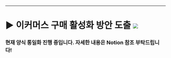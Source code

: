 ***

# ▶ 이커머스 구매 활성화 방안 도출   <img src="https://img.shields.io/badge/Personal_Project-000000"/>

### 현재 양식 통일화 진행 중입니다. 자세한 내용은 Notion 참조 부탁드립니다!

<!-- ### - 목적

- 고객 관점에서 구매 활동성 증대 방안 도출
  -  코호트 및 RFM을 통한 고객 세그멘트 분류 후, 적합한 마케팅 실시

### - 기대효과

- 매출 성장 및 활동성 증대를 통한 이익 증가

### - 사용 툴

<img src="https://img.shields.io/badge/Python-3776AB?style=flat&logo=python&logoColor=white"/> <img src="https://img.shields.io/badge/VisualStudioCode-007ACC?style=flat&logo=visualstudiocode&logoColor=white"/>

### - 데이터 설명
![alt text](ERD.png)
1. Customer : 5647 Row * 4 Col
    - DOB 컬럼 '%d-%m-%Y' 형식
    - Gender Null값 Unknown으로 대체
    - city_code Null값 11로 대체

    |컬럼명|설명|
    |---|---|
    |customer_id |고객id|
    |DOB|고객 생년월일 (날짜 형식 데이터)|
    |Gender|고객 성별 (M : 남성 / F : 여성)|
    |city_code|거주지 코드 (1부터 10까지 숫자로 구성)|

2. Transactions : 23053 Rows * 10 Columns
    - 2011-01-25 00:00:00 ~ 2014-02-28 00:00:00
    - tran_date 날짜 구분  통일 "-" 사용 양식으로 통일('%d-%m-%Y')
    - 중복값 제거
    - 음수 데이터는 취소(Cancel) 데이터로 확인되어 구분하는 컬럼 추가
    - 구매확정(confirmed_yn) 컬럼 추가

    |컬럼명|설명|
    |---|---|
    |transaction_id |거래id|
    |cust_id|고객id|
    |tran_date|거래 일자 (날짜 형식 데이터)|
    |prod_sub_cat_code|서브 카테고리 코드 (숫자 구성)|
    |prod_cat_code|대 카테고리 코드 (숫자 구성)|
    |Qty|주문 수량 (음수로 기록된 데이터도 존재)|
    |Rate|판매 금액 (음수로 기록된 데이터도 존재)|
    |Tax|세금 (음수로 기록된 데이터에도 양수로 기록됨)|
    |total_amt|거래 금액 (판매 금액 x 주문 수량 + 세금)|
    |Store_type|거래가 발생한 판매 채널 타입 (e-shop, TeleShop, Flagship store, MBR)|



3. prod_cat_info : 4 Rows * 23 Columns
   - 컬럼명 Transactions 테이블과 통일

    |컬럼명|설명|
    |---|---|
    |prod_cat_code |대 카테고리 코드 |
    |prod_cat|대 카테고리 명칭|
    |prod_sub_cat_code|서브 카테고리 코드|
    |prod_subcat|서브 카테고리 명칭|


- 세 데이터 Merge 후 결제 당시 나이(age) 컬럼 추가<br/>
    → 19세부터 44세까지 분포


### - EDA

#### - 2011년 기준

- 19세부터 41세까지 분포
- 나이 범위화 후 시각화<br/>
![alt text](image.png)<br/>
![alt text](image-1.png)
- 성별 파이차트<br/>
 ![alt text](image-2.png)

#### - 2013년 2월 28일 기준

- 첫 구매일자(first_purchase_date), 총 구매일수(count), 구매 경과 일수(days_elapsed), 구매주기(purchase_cycle) 컬럼 추가
  - 1376명이 한번만 방문하여 구매주기가 계산되지않음
- 2011년 대비 전체 고객 수가 증가한 모습<br/>
![alt text](image-3.png)
- 39-43의 비율이 높아짐<br/>
![alt text](image-4.png)
- 남성의 비율 소폭 상승<br/>
![alt text](image-5.png)
- 구매 경과 일수, 구매 주기는 큰 차이 없음(2회 이상 방문자만)<br/>
![alt text](image-6.png)
- 34-38 연령대의 1회 결제 후 미방문 고객이 많아 경과일수가 상대적으로 높음 <br/>
![alt text](image-7.png)
- 구매한지 30일 이상 회원 대상 프로모션(2013-03-01~2013-12-31) 4675명 중 2800명 참여 

#### - 요일 확인
- 환불 건 제외된 구매확정 건들의 요일 분포
  
  |요일|주문건수|기간 내 요일 등장 빈도|평균 주문건수|
  |---|---|---|---|
  |Friday|2750|162|16.975309|
  |Monday|2637|161|16.378882|
  |Saturday|2687|161|16.689441|
  |Sunday|2729|160|17.056250|
  |Thursday|2701|	162|16.672840|
  |Tuesday|2611|161|16.217391|
  |Wednesday|2704|161|16.795031|

#### - 카테고리 확인
- 3년간 카테고리별 월평균매출
  - 변동계수(cv) 기준 Clothing 1위, Bags 2위로 가장 큼 → 시즌마다 매출변동성 큼
  - 평균으로는 Books가 1위 → 꾸준하게 매출이 높음


      |상품명|평균|분산|표준편차|변동계수|
      |---|---|---|---|---|
      |Clothing|166,016|1.63e+09|40,381|0.243|
      |Bags|109,989|6.26e+08|25,027|0.228|
      |Footwear|166,962|1.35e+09|36,705|0.220|
      |Home and kitchen|224,517|1.80e+09|42,372|0.189|
      |Electronics|285,979|2.75e+09|52,472|0.183|
      |Books|341,675|2.98e+09|54,624|0.160|

### 분석
- 모든 기간을 포함하고 있는 2012,2013만 사용하였으며, 구매확정건만 추출하여 분석
- 리텐션율 계산

  ```
  retention = pd.DataFrame()
  for s in tqdm(ord_ym_list):
      for t in ord_ym_list:
          period_start = s
          period_target = t

          if period_start <= period_target:
              period_start_users = set(retention_data.query('ord_ym == @period_start')['customer_Id'])
              period_target_users = set(retention_data.query('ord_ym == @period_target')['customer_Id'])

              retained_users = period_start_users.intersection(period_target_users)

              retention_rate = len(retained_users)/len(period_start_users)

              temp = pd.DataFrame({'cohort':[period_start], 'ord_ym':[period_target], 'retention_rate':[retention_rate]})

              retention = pd.concat([retention, temp])
  ```

- 코호트<br/>
![alt text](cohort.png)
  - 6% ~ 12% 내 분포, 시간이 지남에도 전체적으로 유지되는 모습
- 리텐션 커브<br/>
![alt text](image-8.png)
  - 1개월 후부터는 9% 내외가 유지되며, 큰 변동이 없는 모습
  
- RFM
  - 2013년 6월과 12월 기준으로 계산

  - RFM 항목 별 세 구간 구분

  |항목|구간 구분 기준(3등분)|
  |---|---|
  |Recency|3: 가장 최근에 구매한 고객 / 2: 중간 / 1: 오래된 고객|
  |Frequncy|1: 낮은 구매액 / 2: 중간 / 3: 높은 구매액|
  |Monetary|1: 낮은 빈도 / 2: 중간 / 3: 높은 빈도|

- Receny, Monetary 기준으로 고객 5그룹 분류 (Frequency 값이 전체적으로 낮음)
<br/>→ 최근 구매기록이 없으며 거래 금액이 큰 이탈 고객 윈백 필요

- 2013년 06월 기준 고객 분포<br/>
![alt text](map201306.png)

- 2013년 12월 기준 고객 분포<br/>
![alt text](map201312.png)
  - 6월과 비슷한 양상<br/>
  - 윈백 대상 6월 대비 14명 증가하여 782명
- Recency : Frequency : Monetary = 4:2:4 로 평가 점수 생성
  - 기존 대비 평가 점수 상승 / 동일 / 하락 으로 분류
  
    |점수|고객 수(명)|
    |---|---|
    |상승|1216|
    |동일|235|
    |하락|1737|
    |전체|3188|

    - 하락의 고객이 54.9% 높음


### - 결과 및 결론


 -   거래금액이 크지만 최근 거래 기록이 없는 윈백대상 780여 명 대상에게 일정 금액 결제 시 페이백 / 사은품 증정/ VIP 등 다양한 프로모션 진행 필요

- 동일 + 하락 고객이 전체의 60퍼 초과로 높은 비율 차지<br/>
→ 추가 방문을 위해 할인 쿠폰 제공, 콜라보 등 프로모션 진행

- 상승 고객 추가 분석을 통해, 상승 원인 도출 필요

### - Lesson & Learned
- 코호트 분석 , 리텐션, RFM 학습
- 데이터 결합 시 양식 통일 주의(ex.날짜)
- 현업에서 연간 트렌드 분석을 통해 서비스 개선점 발견 가능
- query,intersection,px 등 학습
- 카테고리 분석을 위해 Z차트 추천! -->